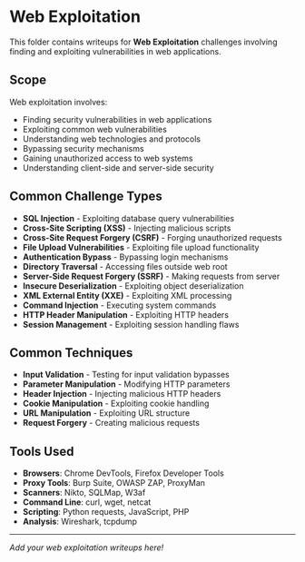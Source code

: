 # Web Exploitation

This folder contains writeups for **Web Exploitation** challenges involving finding and exploiting vulnerabilities in web applications.

## Scope

Web exploitation involves:
- Finding security vulnerabilities in web applications
- Exploiting common web vulnerabilities
- Understanding web technologies and protocols
- Bypassing security mechanisms
- Gaining unauthorized access to web systems
- Understanding client-side and server-side security

## Common Challenge Types

- **SQL Injection** - Exploiting database query vulnerabilities
- **Cross-Site Scripting (XSS)** - Injecting malicious scripts
- **Cross-Site Request Forgery (CSRF)** - Forging unauthorized requests
- **File Upload Vulnerabilities** - Exploiting file upload functionality
- **Authentication Bypass** - Bypassing login mechanisms
- **Directory Traversal** - Accessing files outside web root
- **Server-Side Request Forgery (SSRF)** - Making requests from server
- **Insecure Deserialization** - Exploiting object deserialization
- **XML External Entity (XXE)** - Exploiting XML processing
- **Command Injection** - Executing system commands
- **HTTP Header Manipulation** - Exploiting HTTP headers
- **Session Management** - Exploiting session handling flaws

## Common Techniques

- **Input Validation** - Testing for input validation bypasses
- **Parameter Manipulation** - Modifying HTTP parameters
- **Header Injection** - Injecting malicious HTTP headers
- **Cookie Manipulation** - Exploiting cookie handling
- **URL Manipulation** - Exploiting URL structure
- **Request Forgery** - Creating malicious requests

## Tools Used

- **Browsers**: Chrome DevTools, Firefox Developer Tools
- **Proxy Tools**: Burp Suite, OWASP ZAP, ProxyMan
- **Scanners**: Nikto, SQLMap, W3af
- **Command Line**: curl, wget, netcat
- **Scripting**: Python requests, JavaScript, PHP
- **Analysis**: Wireshark, tcpdump

---

*Add your web exploitation writeups here!*
